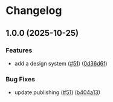 # Changelog

## 1.0.0 (2025-10-25)


### Features

* add a design system ([#51](https://github.com/sptlco/spatial/issues/51)) ([0d36d6f](https://github.com/sptlco/spatial/commit/0d36d6f4ad58176c4b8b668d07f2efca60f0d4de))


### Bug Fixes

* update publishing ([#51](https://github.com/sptlco/spatial/issues/51)) ([b404a13](https://github.com/sptlco/spatial/commit/b404a13eab5f81c0adc198f07e1e70bb2e39b0d7))
